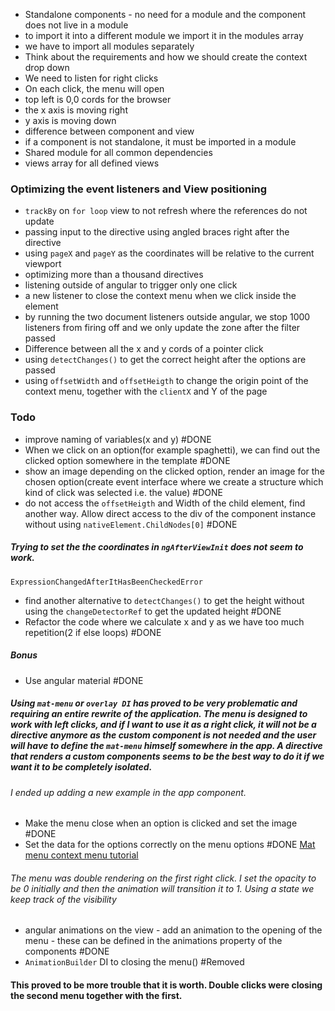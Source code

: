 
- Standalone components - no need for a module and the component does not live in a module
- to import it into a different module we import it in the modules array
- we have to import all modules separately
- Think about the requirements and how we should create the context drop down
- We need to listen for right clicks
- On each click, the menu will open
- top left is 0,0 cords for the browser
- the x axis is moving right
- y axis is moving down
- difference between component and view 
- if a component is not standalone, it must be imported in a module
- Shared module for all common dependencies
- views array for all defined views


### Optimizing the event listeners and View positioning 

- `trackBy` on `for loop` view to not refresh where the references do not update
- passing input to the directive using angled braces right after the directive
- using `pageX` and `pageY` as the coordinates will be relative to the current viewport
- optimizing more than a thousand directives
- listening outside of angular to trigger only one click
- a new listener to close the context menu when we click inside the element
- by running the two document listeners outside angular, we stop 1000 listeners from firing off and we only update the zone after the filter passed
- Difference between all the x and y cords of a pointer click
- using `detectChanges()` to get the correct height after the options are passed
- using `offsetWidth` and `offsetHeigth` to change the origin point of the context menu, together with the `clientX` and Y of the page



### Todo

- improve naming of variables(x and y) #DONE 
- When we click on an option(for example spaghetti), we can find out the clicked option somewhere in the template #DONE 
- show an image depending on the clicked option, render an image for the chosen option(create event interface where we create a structure which kind of click was selected i.e. the value) #DONE 
- do not access the `offsetHeigth` and Width of the child element, find another way. Allow direct access to the div of the component instance without using `nativeElement.ChildNodes[0]` #DONE 
##### Trying to set the the coordinates in `ngAfterViewInit` does not seem to work.
``ExpressionChangedAfterItHasBeenCheckedError``
- find another alternative to `detectChanges()` to get the height without using the `changeDetectorRef` to get the updated height #DONE 
- Refactor the code where we calculate x and y as we have too much repetition(2 if else loops) #DONE 

##### Bonus
- Use angular material #DONE 
##### Using `mat-menu` or `overlay DI` has proved to be very problematic and requiring an entire rewrite of the application. The menu is designed to work with left clicks, and if I want to use it as a right click, it will not be a directive anymore as the custom component is not needed and the user will have to define the `mat-menu` himself somewhere in the app. A directive that renders a custom components seems to be the best way to do it if we want it to be completely isolated.
###### I ended up adding a new example in the app component.
- Make the menu close when an option is clicked and set the image #DONE 
- Set the data for the options correctly on the menu options #DONE 
[Mat menu context menu tutorial](https://marco.dev/angular-right-click-menu)



###### The menu was double rendering on the first right click. I set the opacity to be 0 initially and then the animation will transition it to 1. Using a state we keep track of the visibility
- angular animations on the view - add an animation to the opening of the menu - these can be defined in the animations property of the components #DONE 
- `AnimationBuilder` DI to closing the menu() #Removed
#### This proved to be more trouble that it is worth. Double clicks were closing the second menu together with the first.